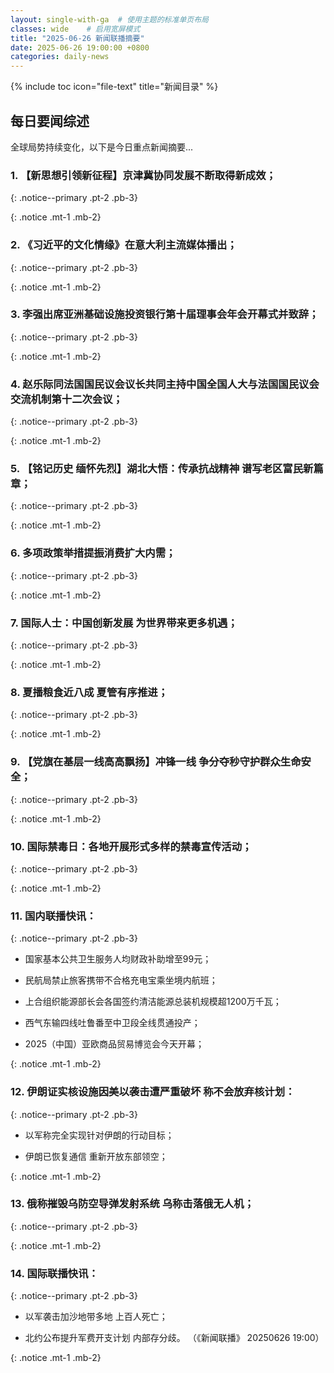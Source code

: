 ```yaml
---
layout: single-with-ga  # 使用主题的标准单页布局
classes: wide    # 启用宽屏模式
title: "2025-06-26 新闻联播摘要"
date: 2025-06-26 19:00:00 +0800
categories: daily-news
---
```


{% include toc icon="file-text" title="新闻目录" %}
   
## 每日要闻综述

全球局势持续变化，以下是今日重点新闻摘要...

### 1. 【新思想引领新征程】京津冀协同发展不断取得新成效； 

{: .notice--primary .pt-2 .pb-3}

{: .notice .mt-1 .mb-2}

### 2. 《习近平的文化情缘》在意大利主流媒体播出； 

{: .notice--primary .pt-2 .pb-3}

{: .notice .mt-1 .mb-2}

### 3. 李强出席亚洲基础设施投资银行第十届理事会年会开幕式并致辞； 

{: .notice--primary .pt-2 .pb-3}

{: .notice .mt-1 .mb-2}

### 4. 赵乐际同法国国民议会议长共同主持中国全国人大与法国国民议会交流机制第十二次会议； 

{: .notice--primary .pt-2 .pb-3}

{: .notice .mt-1 .mb-2}

### 5. 【铭记历史 缅怀先烈】湖北大悟：传承抗战精神 谱写老区富民新篇章； 

{: .notice--primary .pt-2 .pb-3}

{: .notice .mt-1 .mb-2}

### 6. 多项政策举措提振消费扩大内需； 

{: .notice--primary .pt-2 .pb-3}

{: .notice .mt-1 .mb-2}

### 7. 国际人士：中国创新发展 为世界带来更多机遇； 

{: .notice--primary .pt-2 .pb-3}

{: .notice .mt-1 .mb-2}

### 8. 夏播粮食近八成 夏管有序推进； 

{: .notice--primary .pt-2 .pb-3}

{: .notice .mt-1 .mb-2}

### 9. 【党旗在基层一线高高飘扬】冲锋一线 争分夺秒守护群众生命安全； 

{: .notice--primary .pt-2 .pb-3}

{: .notice .mt-1 .mb-2}

### 10. 国际禁毒日：各地开展形式多样的禁毒宣传活动； 

{: .notice--primary .pt-2 .pb-3}

{: .notice .mt-1 .mb-2}

### 11. 国内联播快讯： 

{: .notice--primary .pt-2 .pb-3}

- 国家基本公共卫生服务人均财政补助增至99元；

- 民航局禁止旅客携带不合格充电宝乘坐境内航班；

- 上合组织能源部长会各国签约清洁能源总装机规模超1200万千瓦；

- 西气东输四线吐鲁番至中卫段全线贯通投产；

- 2025（中国）亚欧商品贸易博览会今天开幕；

{: .notice .mt-1 .mb-2}

### 12. 伊朗证实核设施因美以袭击遭严重破坏 称不会放弃核计划： 

{: .notice--primary .pt-2 .pb-3}

- 以军称完全实现针对伊朗的行动目标；

- 伊朗已恢复通信 重新开放东部领空；

{: .notice .mt-1 .mb-2}

### 13. 俄称摧毁乌防空导弹发射系统 乌称击落俄无人机； 

{: .notice--primary .pt-2 .pb-3}

{: .notice .mt-1 .mb-2}

### 14. 国际联播快讯： 

{: .notice--primary .pt-2 .pb-3}

- 以军袭击加沙地带多地 上百人死亡；

- 北约公布提升军费开支计划 内部存分歧。 （《新闻联播》 20250626 19:00）

{: .notice .mt-1 .mb-2}
